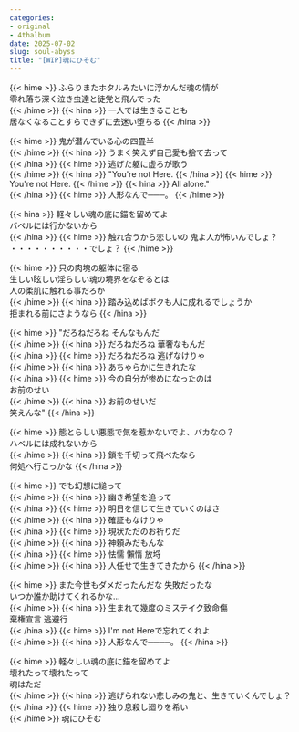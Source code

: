```yaml
---
categories:
- original
- 4thalbum
date: 2025-07-02
slug: soul-abyss
title: "[WIP]魂にひそむ"
---
```


{{< hime >}}
ふらりまたホタルみたいに浮かんだ魂の情が  
零れ落ち深く泣き虫達と徒党と飛んでった  
{{< /hime >}}
{{< hina >}}
一人では生きることも  
居なくなることすらできずに去迷い堕ちる
{{< /hina >}}

{{< hime >}}
鬼が潜んでいる心の四畳半  
{{< /hime >}}
{{< hina >}}
うまく笑えず自己愛も捨て去って  
{{< /hina >}}
{{< hime >}}
逃げた躯に虚ろが歌う  
{{< /hime >}}
{{< hina >}}
"You're not Here. 
{{< /hina >}}
{{< hime >}}
You're not Here. 
{{< /hime >}}
{{< hina >}}
All alone."  
{{< /hina >}}
{{< hime >}}
人形なんで───。
{{< /hime >}}

{{< hina >}}
軽々しい魂の底に錨を留めてよ  
バベルには行かないから  
{{< /hina >}}
{{< hime >}}
触れ合うから恋しいの 鬼よ人が怖いんでしょ？  
・・・・・・・・・・でしょ？
{{< /hime >}}

{{< hime >}}
只の肉塊の躯体に宿る  
生しい眩しい淫らしい魂の境界をなぞるとは  
人の柔肌に触れる事だろか  
{{< /hime >}}
{{< hina >}}
踏み込めばボクも人に成れるでしょうか  
拒まれる前にさようなら
{{< /hina >}}

{{< hime >}}
"だろねだろね そんなもんだ  
{{< /hime >}}
{{< hina >}}
だろねだろね 華奢なもんだ  
{{< /hina >}}
{{< hime >}}
だろねだろね 逃げなけりゃ  
{{< /hime >}}
{{< hina >}}
あちゃらかに生きれたな  
{{< /hina >}}
{{< hime >}}
今の自分が惨めになったのは  
お前のせい  
{{< /hime >}}
{{< hina >}}
お前のせいだ  
笑えんな"
{{< /hina >}}


{{< hime >}}
態とらしい悪態で気を惹かないでよ、バカなの？  
ハベルには成れないから  
{{< /hime >}}
{{< hina >}}
鎖を千切って飛べたなら  
何処へ行こっかな
{{< /hina >}}

{{< hime >}}
でも幻想に縋って  
{{< /hime >}}
{{< hina >}}
幽き希望を追って  
{{< /hina >}}
{{< hime >}}
明日を信じて生きていくのはさ  
{{< /hime >}}
{{< hina >}}
確証もなけりゃ  
{{< /hina >}}
{{< hime >}}
現状ただのお祈りだ  
{{< /hime >}}
{{< hina >}}
神頼みだもんな  
{{< /hina >}}
{{< hime >}}
怯懦 懶惰 放埒  
{{< /hime >}}
{{< hina >}}
人任せで生きてきたから
{{< /hina >}}

{{< hime >}}
また今世もダメだったんだな 失敗だったな  
いつか誰か助けてくれるかな…  
{{< /hime >}}
{{< hina >}}
生まれて幾度のミステイク致命傷  
棄権宣言 逃避行  
{{< /hina >}}
{{< hime >}}
I'm not Hereで忘れてくれよ  
{{< /hime >}}
{{< hina >}}
人形なんで────。
{{< /hina >}}

{{< hime >}}
軽々しい魂の底に錨を留めてよ  
壊れたって壊れたって  
魂はただ  
{{< /hime >}}
{{< hina >}}
逃げられない悲しみの鬼と、生きていくんでしょ？  
{{< /hina >}}
{{< hime >}}
独り息殺し廻りを希い  
{{< /hime >}}
魂にひそむ